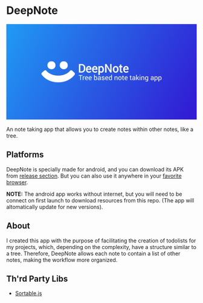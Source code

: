 # DeepNote

![banner](./assets/banner.jpg)

An note taking app that allows you to create notes within other notes, like a tree.

## Platforms

DeepNote is specially made for android, and you can download its APK from [release section](https://github.com/Raffa064/DeepNote/releases). But you can also use it anywhere in your [favorite browser](https://raffa064.github.io/DeepNote).

**NOTE:** The android app works without internet, but you will need to be connect on first launch to download resources from this repo. (The app will altomatically update for new versions).

## About

I created this app with the purpose of facilitating the creation of todolists for my projects, which, depending on the complexity, have a structure similar to a tree. Therefore, DeepNote allows each note to contain a list of other notes, making the workflow more organized.

## Th'rd Party Libs

- [Sortable.js](https://sortablejs.github.io/Sortable/)
